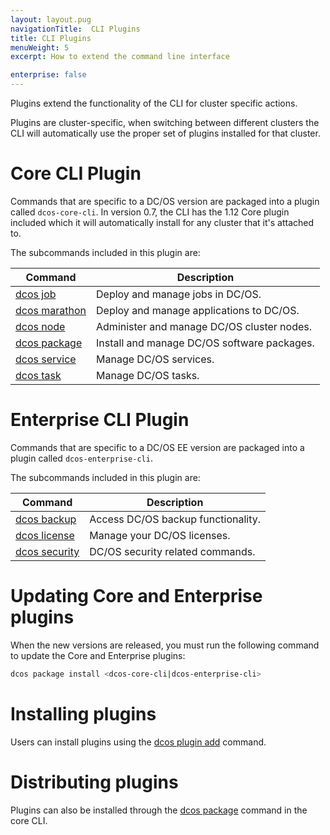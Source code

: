 ```yaml
---
layout: layout.pug
navigationTitle:  CLI Plugins
title: CLI Plugins
menuWeight: 5
excerpt: How to extend the command line interface

enterprise: false
---
```


<!-- This source repo for this topic is https://github.com/dcos/dcos-docs -->

Plugins extend the functionality of the CLI for cluster specific actions.

Plugins are cluster-specific, when switching between different clusters the CLI will automatically use the proper set of plugins installed for that cluster.

# Core CLI Plugin

Commands that are specific to a DC/OS version are packaged into a plugin called `dcos-core-cli`.
In version 0.7, the CLI has the 1.12 Core plugin included which it will automatically install for any cluster that it's attached to.

The subcommands included in this plugin are:

| Command | Description |
|---------|-------------|
| [dcos job](/1.12/cli/command-reference/dcos-job/)    | Deploy and manage jobs in DC/OS.  |
| [dcos marathon](/1.12/cli/command-reference/dcos-marathon/)  |  Deploy and manage applications to DC/OS.  |
| [dcos node](/1.12/cli/command-reference/dcos-node/)   |  Administer and manage DC/OS cluster nodes.  |
| [dcos package](/1.12/cli/command-reference/dcos-package/) | Install and manage DC/OS software packages. |
| [dcos service](/1.12/cli/command-reference/dcos-service/)  |  Manage DC/OS services.  |
| [dcos task](/1.12/cli/command-reference/dcos-task/)  |  Manage DC/OS tasks.  |

# Enterprise CLI Plugin

Commands that are specific to a DC/OS EE version are packaged into a plugin called `dcos-enterprise-cli`.

The subcommands included in this plugin are:

| Command | Description |
|---------|-------------|
| [dcos backup](/1.12/cli/command-reference/dcos-backup/)    | Access DC/OS backup functionality.  |
| [dcos license](/1.12/cli/command-reference/dcos-license/)  |  Manage your DC/OS licenses.  |
| [dcos security](/1.12/cli/command-reference/dcos-security/)   |  DC/OS security related commands. |

# Updating Core and Enterprise plugins

When the new versions are released, you must run the following command to update the Core and Enterprise plugins:

```bash
dcos package install <dcos-core-cli|dcos-enterprise-cli>
```


# Installing plugins

Users can install plugins using the [dcos plugin add](/1.12/cli/command-reference/dcos-plugin/dcos-plugin-add/) command.

# Distributing plugins

Plugins can also be installed through the [dcos package](/1.12/cli/command-reference/dcos-package/) command in the core CLI.
